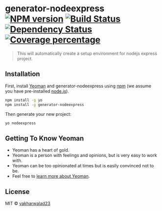 # generator-nodeexpress [![NPM version][npm-image]][npm-url] [![Build Status][travis-image]][travis-url] [![Dependency Status][daviddm-image]][daviddm-url] [![Coverage percentage][coveralls-image]][coveralls-url]
> This will automatically create a setup environment for nodejs express project.

## Installation

First, install [Yeoman](http://yeoman.io) and generator-nodeexpress using [npm](https://www.npmjs.com/) (we assume you have pre-installed [node.js](https://nodejs.org/)).

```bash
npm install -g yo
npm install -g generator-nodeexpress
```

Then generate your new project:

```bash
yo nodeexpress
```

## Getting To Know Yeoman

 * Yeoman has a heart of gold.
 * Yeoman is a person with feelings and opinions, but is very easy to work with.
 * Yeoman can be too opinionated at times but is easily convinced not to be.
 * Feel free to [learn more about Yeoman](http://yeoman.io/).

## License

MIT © [vakharwalad23]()


[npm-image]: https://badge.fury.io/js/generator-nodeexpress.svg
[npm-url]: https://npmjs.org/package/generator-nodeexpress
[travis-image]: https://travis-ci.com/vakharwalad23/generator-nodeexpress.svg?branch=master
[travis-url]: https://travis-ci.com/vakharwalad23/generator-nodeexpress
[daviddm-image]: https://david-dm.org/vakharwalad23/generator-nodeexpress.svg?theme=shields.io
[daviddm-url]: https://david-dm.org/vakharwalad23/generator-nodeexpress
[coveralls-image]: https://coveralls.io/repos/vakharwalad23/generator-nodeexpress/badge.svg
[coveralls-url]: https://coveralls.io/r/vakharwalad23/generator-nodeexpress
